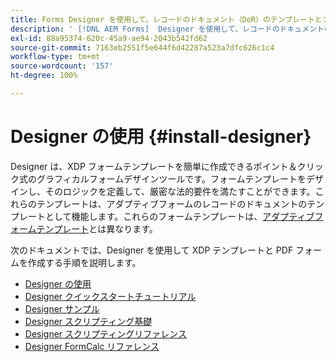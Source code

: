 ```yaml
---
title: Forms Designer を使用して、レコードのドキュメント（DoR）のテンプレートとフォームフラグメントを作成
description: ' [!DNL AEM Forms]  Designer を使用して、レコードのドキュメントのテンプレートを作成します。'
exl-id: 88a95374-620c-45a9-ae94-2043b542fd62
source-git-commit: 7163eb2551f5e644f6d42287a523a7dfc626c1c4
workflow-type: tm+mt
source-wordcount: '157'
ht-degree: 100%

---
```


# Designer の使用 {#install-designer}

Designer は、XDP フォームテンプレートを簡単に作成できるポイント＆クリック式のグラフィカルフォームデザインツールです。フォームテンプレートをデザインし、そのロジックを定義して、厳密な法的要件を満たすことができます。これらのテンプレートは、アダプティブフォームのレコードのドキュメントのテンプレートとして機能します。これらのフォームテンプレートは、[アダプティブフォームテンプレート](template-editor.md)とは異なります。

次のドキュメントでは、Designer を使用して XDP テンプレートと PDF フォームを作成する手順を説明します。

+ [Designer の使用](assets/using-designer-cs.pdf)
+ [Designer クイックスタートチュートリアル](https://helpx.adobe.com/content/dam/help/en/experience-manager/6-5/forms/pdf/designer-quickstart.pdf)
+ [Designer サンプル](https://helpx.adobe.com/content/dam/help/en/experience-manager/6-5/forms/pdf/designer-samples.pdf)
+ [Designer スクリプティング基礎](https://helpx.adobe.com/content/dam/help/en/experience-manager/6-5/forms/pdf/scripting-basics.pdf)
+ [Designer スクリプティングリファレンス](https://helpx.adobe.com/content/dam/help/en/experience-manager/6-5/forms/pdf/scripting-reference.pdf)
+ [Designer FormCalc リファレンス](https://helpx.adobe.com/content/dam/help/en/experience-manager/6-5/forms/pdf/formcalc-reference.pdf)
